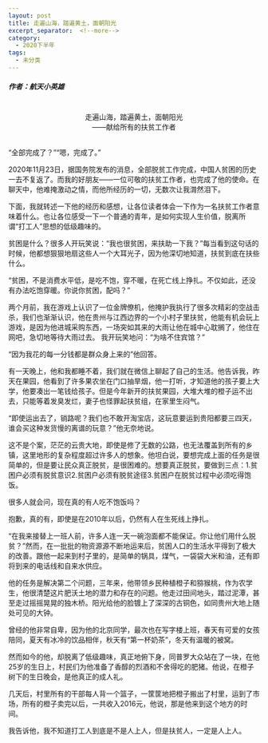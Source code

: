 ```yaml
---
layout: post
title: 走遍山海，踏遍黄土，面朝阳光
excerpt_separator:  <!--more-->
category: 
  - 2020下半年
tags:
  - 未分类
---
```


##### 作者：航天小英雄

<br>

<center>走遍山海，踏遍黄土，面朝阳光<br>
——献给所有的扶贫工作者</center>

<br>“全部完成了？”“嗯，完成了。”

2020年11月23日，据国务院发布的消息，全部脱贫工作完成，中国人贫困的历史一去不复返了。而我的好朋友——一位可敬的扶贫工作者，也完成了他的使命。在聊天中，他难掩激动之情，而他所经历的一切，无数次让我潸然泪下。

下面，我就转述一下他的经历和感想，让各位读者体会一下作为一名扶贫工作者意味着什么。也让各位感受一下一个普通的青年，是如何实现人生价值，脱离所谓“打工人”思想的低级趣味的。

贫困是什么？很多人开玩笑说：“我也很贫困，来扶助一下我？”每当看到这句话的时候，他都想狠狠地扇这些人一个大耳光子，因为他深切地知道，扶贫到底在扶些什么。

“贫困，不是消费水平低，是吃不饱，穿不暖，在死亡线上挣扎。不仅如此，还没有办法吃饱穿暖。你说你贫困，配吗？”

两个月前，我在游戏上认识了一位金牌僚机，他掩护我执行了很多次精彩的空战击杀，我们也渐渐认识，他在贵州与江西边界的一个小村子里扶贫，他能有机会玩上游戏，是因为他进城采购东西，一场突如其来的大雨让他在城中心耽搁了，他住在网吧，急切地等待大雨过去。
我开玩笑地问：“为啥不住宾馆？”

“因为我花的每一分钱都是群众身上来的”他回答。

有一天晚上，他和我都睡不着，我们就在微信上聊起了自己的生活。他告诉我，昨天在果园，他看到了许多果农坐在门口抽旱烟，他一打听，才知道他的孩子要上大学，他要凑出一笔钱给孩子。但是今年新开的扶贫果园，大堆大堆的橙子运不出去，只能等着发臭发烂，妻子也怪罪起扶贫组，在家里生闷气。

“即使运出去了，销路呢？我们也不敢开淘宝店，这玩意要运到贵阳都要三四天，谁会买这种发货慢的离谱的玩意？”他无奈地说。

这不是个案，茫茫的云贵大地，即使是修了无数的公路，也无法覆盖到所有的乡镇，这里地形的复杂程度超过许多人的想象。他坦白说，要想完成上面的任务是很简单的，但是要让民众真正脱贫，是很困难的。想要真正脱贫，要做到三点：1.贫困户必须有脱贫意识2.贫困户必须有脱贫途径3.贫困户在脱贫过程中必须吃得饱饭。

很多人就会问，现在真的有人吃不饱饭吗？

抱歉，真的有，即使是在2010年以后，仍然有人在生死线上挣扎。

“在我来接替上一班人前，许多人连一天一碗泡面都不能保证。你让他们用什么脱贫？”然而，在一批批的物资源源不断地运来后，贫困人口的生活水平得到了极大的改善。跟他一起来到村子里的，是简单的锅具，煤气，一袋袋大米和油，还有即将到来的电话线和自来水供应。

他的任务是解决第二个问题，三年来，他带领乡民种植橙子和猕猴桃，作为农学生，他很清楚这片肥沃土地的潜力和存在的问题。他走过田间地头，踏过泥潭，甚至走过摇摇晃晃的独木桥。阳光给他的脸镀上了深深的古铜色，如同贵州大地上随处可见的大钟。

曾经的他非常自卑，因为他的北京同学，最次也在写字楼上班，春天有可爱的女孩陪同，夏天有冰冷的饮品相伴，秋天有“第一杯奶茶”，冬天有温暖的被窝。

然而如今的他，却脱离了低级趣味，真正地俯下身，同普罗大众站在了一块，在他25岁的生日上，村民们为他准备了香醇的烈酒和不舍得吃的肥猪。他说，在橙子树下的生日晚会，是他真正的成人礼。

几天后，村里所有的干部每人背一个篮子，一筐筐地把橙子搬出了村里，运到了市场，所有的橙子卖完以后，一共收入2016元，他说，那是他来到这个地方的时间。

我告诉他，我不知道打工人到底是不是人上人，但是扶贫人，一定是人上人。